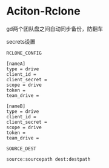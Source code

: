 # Aciton-Rclone

gd两个团队盘之间自动同步备份，防翻车

secrets设置

`RCLONE_CONFIG`
```
[nameA]
type = drive
client_id = 
client_secret = 
scope = drive
token = 
team_drive = 

[nameB]
type = drive
client_id = 
client_secret = 
scope = drive
token = 
team_drive = 

```


`SOURCE_DEST`
```
source:sourcepath dest:destpath
```
